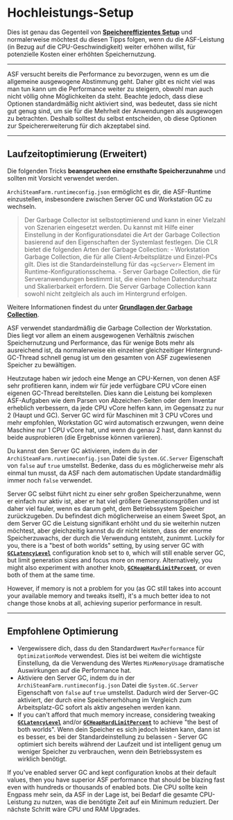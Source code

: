 # Hochleistungs-Setup

Dies ist genau das Gegenteil von **[Speichereffizientes Setup](https://github.com/JustArchiNET/ArchiSteamFarm/wiki/Low-memory-setup-de-DE)** und normalerweise möchtest du diesen Tipps folgen, wenn du die ASF-Leistung (in Bezug auf die CPU-Geschwindigkeit) weiter erhöhen willst, für potenzielle Kosten einer erhöhten Speichernutzung.

* * *

ASF versucht bereits die Performance zu bevorzugen, wenn es um die allgemeine ausgewogene Abstimmung geht. Daher gibt es nicht viel was man tun kann um die Performance weiter zu steigern, obwohl man auch nicht völlig ohne Möglichkeiten da steht. Beachte jedoch, dass diese Optionen standardmäßig nicht aktiviert sind, was bedeutet, dass sie nicht gut genug sind, um sie für die Mehrheit der Anwendungen als ausgewogen zu betrachten. Deshalb solltest du selbst entscheiden, ob diese Optionen zur Speichererweiterung für dich akzeptabel sind.

* * *

## Laufzeitoptimierung (Erweitert)

Die folgenden Tricks **beanspruchen eine ernsthafte Speicherzunahme** und sollten mit Vorsicht verwendet werden.

`ArchiSteamFarm.runtimeconfig.json` ermöglicht es dir, die ASF-Runtime einzustellen, insbesondere zwischen Server GC und Workstation GC zu wechseln.

> Der Garbage Collector ist selbstoptimierend und kann in einer Vielzahl von Szenarien eingesetzt werden. Du kannst mit Hilfe einer Einstellung in der Konfigurationsdatei die Art der Garbage Collection basierend auf den Eigenschaften der Systemlast festlegen. Die CLR bietet die folgenden Arten der Garbage Collection: - Workstation Garbage Collection, die für alle Client-Arbeitsplätze und Einzel-PCs gilt. Dies ist die Standardeinstellung für das `<gcServer>` Element im Runtime-Konfigurationsschema. - Server Garbage Collection, die für Serveranwendungen bestimmt ist, die einen hohen Datendurchsatz und Skalierbarkeit erfordern. Die Server Garbage Collection kann sowohl nicht zeitgleich als auch im Hintergrund erfolgen.

Weitere Informationen findest du unter **[Grundlagen der Garbage Collection](https://docs.microsoft.com/en-us/dotnet/standard/garbage-collection/fundamentals)**.

ASF verwendet standardmäßig die Garbage Collection der Workstation. Dies liegt vor allem an einem ausgewogenen Verhältnis zwischen Speichernutzung und Performance, das für wenige Bots mehr als ausreichend ist, da normalerweise ein einzelner gleichzeitiger Hintergrund-GC-Thread schnell genug ist um den gesamten von ASF zugewiesenen Speicher zu bewältigen.

Heutzutage haben wir jedoch eine Menge an CPU-Kernen, von denen ASF sehr profitieren kann, indem wir für jede verfügbare CPU vCore einen eigenen GC-Thread bereitstellen. Dies kann die Leistung bei komplexen ASF-Aufgaben wie dem Parsen von Abzeichen-Seiten oder dem Inventar erheblich verbessern, da jede CPU vCore helfen kann, im Gegensatz zu nur 2 (Haupt und GC). Server GC wird für Maschinen mit 3 CPU vCores und mehr empfohlen, Workstation GC wird automatisch erzwungen, wenn deine Maschine nur 1 CPU vCore hat, und wenn du genau 2 hast, dann kannst du beide ausprobieren (die Ergebnisse können variieren).

Du kannst den Server GC aktivieren, indem du in der `ArchiSteamFarm.runtimeconfig.json` Datei die `System.GC.Server` Eigenschaft von `false` auf `true` umstellst. Bedenke, dass du es möglicherweise mehr als einmal tun musst, da ASF nach dem automatischen Update standardmäßig immer noch `false` verwendet.

Server GC selbst führt nicht zu einer sehr großen Speicherzunahme, wenn er einfach nur aktiv ist, aber er hat viel größere Generationsgrößen und ist daher viel fauler, wenn es darum geht, dem Betriebssystem Speicher zurückzugeben. Du befindest dich möglicherweise an einem Sweet Spot, an dem Server GC die Leistung signifikant erhöht und du sie weiterhin nutzen möchtest, aber gleichzeitig kannst du dir nicht leisten, dass der enorme Speicherzuwachs, der durch die Verwendung entsteht, zunimmt. Luckily for you, there is a "best of both worlds" setting, by using server GC with **[`GCLatencyLevel`](https://github.com/JustArchiNET/ArchiSteamFarm/wiki/Low-memory-setup#gclatencylevel)** configuration knob set to `0`, which will still enable server GC, but limit generation sizes and focus more on memory. Alternatively, you might also experiment with another knob, **[`GCHeapHardLimitPercent`](https://github.com/JustArchiNET/ArchiSteamFarm/wiki/Low-memory-setup#gcheaphardlimitpercent)**, or even both of them at the same time.

However, if memory is not a problem for you (as GC still takes into account your available memory and tweaks itself), it's a much better idea to not change those knobs at all, achieving superior performance in result.

* * *

## Empfohlene Optimierung

- Vergewissere dich, dass du den Standardwert `MaxPerformance` für `OptimizationMode` verwendest. Dies ist bei weitem die wichtigste Einstellung, da die Verwendung des Wertes `MinMemoryUsage` dramatische Auswirkungen auf die Performance hat.
- Aktiviere den Server GC, indem du in der `ArchiSteamFarm.runtimeconfig.json` Datei die `System.GC.Server` Eigenschaft von `false` auf `true` umstellst. Dadurch wird der Server-GC aktiviert, der durch eine Speichererhöhung im Vergleich zum Arbeitsplatz-GC sofort als aktiv angesehen werden kann.
- If you can't afford that much memory increase, considering tweaking **[`GCLatencyLevel`](https://github.com/JustArchiNET/ArchiSteamFarm/wiki/Low-memory-setup#gclatencylevel)** and/or **[`GCHeapHardLimitPercent`](https://github.com/JustArchiNET/ArchiSteamFarm/wiki/Low-memory-setup#gcheaphardlimitpercent)** to achieve "the best of both worlds". Wenn dein Speicher es sich jedoch leisten kann, dann ist es besser, es bei der Standardeinstellung zu belassen - Server GC optimiert sich bereits während der Laufzeit und ist intelligent genug um weniger Speicher zu verbrauchen, wenn dein Betriebssystem es wirklich benötigt.

If you've enabled server GC and kept configuration knobs at their default values, then you have superior ASF performance that should be blazing fast even with hundreds or thousands of enabled bots. Die CPU sollte kein Engpass mehr sein, da ASF in der Lage ist, bei Bedarf die gesamte CPU-Leistung zu nutzen, was die benötigte Zeit auf ein Minimum reduziert. Der nächste Schritt wäre CPU und RAM Upgrades.